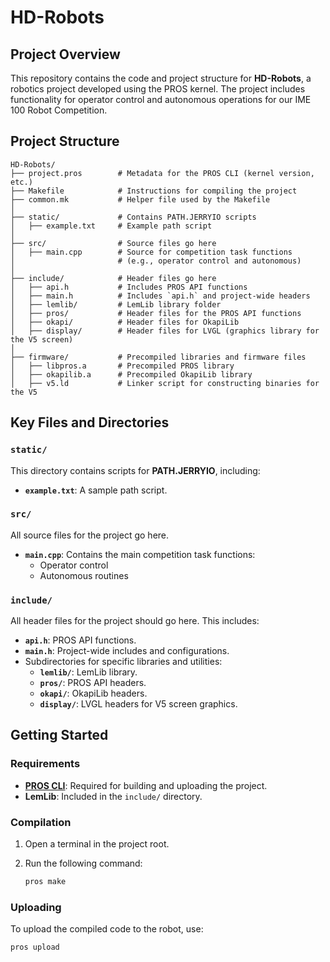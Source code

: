 # HD-Robots

## Project Overview
This repository contains the code and project structure for **HD-Robots**, a robotics project developed using the PROS kernel. The project includes functionality for operator control and autonomous operations for our IME 100 Robot Competition.

## Project Structure

```
HD-Robots/
├── project.pros        # Metadata for the PROS CLI (kernel version, etc.)
├── Makefile            # Instructions for compiling the project
├── common.mk           # Helper file used by the Makefile
│
├── static/             # Contains PATH.JERRYIO scripts
│   ├── example.txt     # Example path script
│
├── src/                # Source files go here
│   ├── main.cpp        # Source for competition task functions
│                       # (e.g., operator control and autonomous)
│
├── include/            # Header files go here
│   ├── api.h           # Includes PROS API functions
│   ├── main.h          # Includes `api.h` and project-wide headers
│   ├── lemlib/         # LemLib library folder
│   ├── pros/           # Header files for the PROS API functions
│   ├── okapi/          # Header files for OkapiLib
│   ├── display/        # Header files for LVGL (graphics library for the V5 screen)
│
├── firmware/           # Precompiled libraries and firmware files
│   ├── libpros.a       # Precompiled PROS library
│   ├── okapilib.a      # Precompiled OkapiLib library
│   ├── v5.ld           # Linker script for constructing binaries for the V5
```

## Key Files and Directories

### `static/`
This directory contains scripts for **PATH.JERRYIO**, including:
- **`example.txt`**: A sample path script.

### `src/`
All source files for the project go here.  
- **`main.cpp`**: Contains the main competition task functions:
  - Operator control
  - Autonomous routines

### `include/`
All header files for the project should go here. This includes:
- **`api.h`**: PROS API functions.
- **`main.h`**: Project-wide includes and configurations.
- Subdirectories for specific libraries and utilities:
  - **`lemlib/`**: LemLib library.
  - **`pros/`**: PROS API headers.
  - **`okapi/`**: OkapiLib headers.
  - **`display/`**: LVGL headers for V5 screen graphics.

## Getting Started

### Requirements
- **[PROS CLI](https://pros.cs.purdue.edu/v5/getting-started/cli/)**: Required for building and uploading the project.
- **LemLib**: Included in the `include/` directory.

### Compilation
1. Open a terminal in the project root.
2. Run the following command:
   
   ```bash
   pros make
   ```

### Uploading
To upload the compiled code to the robot, use:
```bash
pros upload
```
